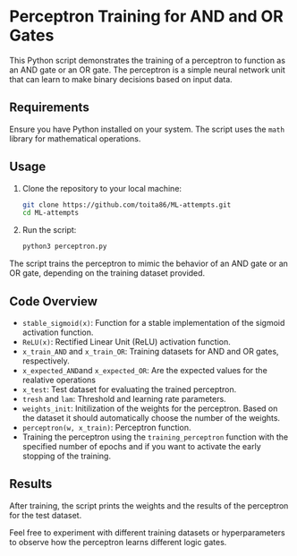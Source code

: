 # Perceptron Training for AND and OR Gates

This Python script demonstrates the training of a perceptron to function as an AND gate or an OR gate. The perceptron is a simple neural network unit that can learn to make binary decisions based on input data.

## Requirements

Ensure you have Python installed on your system. The script uses the `math` library for mathematical operations.

## Usage

1. Clone the repository to your local machine:

   ```bash
   git clone https://github.com/toita86/ML-attempts.git
   cd ML-attempts
   ```

2. Run the script:

   ```bash
   python3 perceptron.py
   ```

The script trains the perceptron to mimic the behavior of an AND gate or an OR gate, depending on the training dataset provided.

## Code Overview

- `stable_sigmoid(x)`: Function for a stable implementation of the sigmoid activation function.
- `ReLU(x)`: Rectified Linear Unit (ReLU) activation function.
- `x_train_AND` and `x_train_OR`: Training datasets for AND and OR gates, respectively.
- `x_expected_AND`and `x_expected_OR`: Are the expected values for the realative operations
- `x_test`: Test dataset for evaluating the trained perceptron.
- `tresh` and `lam`: Threshold and learning rate parameters.
- `weights_init`: Initilization of the weights for the perceptron. Based on the dataset it should automatically choose the number of the weights.
- `perceptron(w, x_train)`: Perceptron function.
- Training the perceptron using the `training_perceptron` function with the specified number of epochs and if you want to activate the early stopping of the training.

## Results

After training, the script prints the weights and the results of the perceptron for the test dataset.

Feel free to experiment with different training datasets or hyperparameters to observe how the perceptron learns different logic gates.
